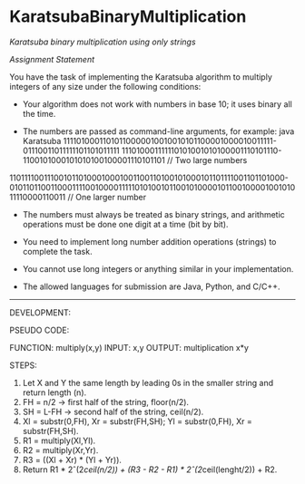 # KaratsubaBinaryMultiplication

_Karatsuba binary multiplication using only strings_

_Assignment Statement_

You have the task of implementing the Karatsuba algorithm to multiply integers of any size under the following conditions:

- Your algorithm does not work with numbers in base 10; it uses binary all the time.

- The numbers are passed as command-line arguments, for example:
  java Karatsuba 11110100011010110000010010010101100001000010011111-01110011011111101101011111 111010001111110101001010100001110101110-1100101000101010100100001110101101 // Two large numbers

1101111001110010110100010001001100110100101000101101111001101101000-0101101100110001111001000011111010100101100101000010110010000100101011110000110011 // One larger number

- The numbers must always be treated as binary strings, and arithmetic operations must be done one digit at a time (bit by bit).

- You need to implement long number addition operations (strings) to complete the task.

- You cannot use long integers or anything similar in your implementation.

- The allowed languages for submission are Java, Python, and C/C++.

---

DEVELOPMENT:

PSEUDO CODE:

FUNCTION: multiply(x,y)
INPUT: x,y
OUTPUT: multiplication x\*y

STEPS:

1. Let X and Y the same length by leading 0s in the smaller string and return length (n).
2. FH = n/2 -> first half of the string, floor(n/2).
3. SH = L-FH -> second half of the string, ceil(n/2).
4. Xl = substr(0,FH), Xr = substr(FH,SH); Yl = substr(0,FH), Xr = substr(FH,SH).
5. R1 = multiply(Xl,Yl).
6. R2 = multiply(Xr,Yr).
7. R3 = ((Xl + Xr) \* (Yl + Yr)).
8. Return R1 * 2ˆ(2*ceil(n/2)) + (R3 - R2 - R1) * 2ˆ(2*ceil(lenght/2)) + R2.
